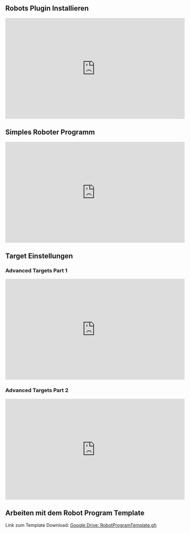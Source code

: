 ##  Robots Plugin Installieren

<iframe width="560" height="315" src="https://www.youtube-nocookie.com/embed/HvhKfUXVUX0?si=8srpUkyynrcRQM0R" title="YouTube video player" frameborder="0" allow="accelerometer; autoplay; clipboard-write; encrypted-media; gyroscope; picture-in-picture; web-share" referrerpolicy="strict-origin-when-cross-origin" allowfullscreen></iframe>


## Simples Roboter Programm

<iframe width="560" height="315" src="https://www.youtube-nocookie.com/embed/EFxCMtcEIzg?si=X5qpBU9ZYPhS6w-8" title="YouTube video player" frameborder="0" allow="accelerometer; autoplay; clipboard-write; encrypted-media; gyroscope; picture-in-picture; web-share" referrerpolicy="strict-origin-when-cross-origin" allowfullscreen></iframe>

## Target Einstellungen 

### Advanced Targets Part 1
<iframe width="560" height="315" src="https://www.youtube-nocookie.com/embed/3aKzrSs6FT4?si=bvi_ageU42Dhk86W" title="YouTube video player" frameborder="0" allow="accelerometer; autoplay; clipboard-write; encrypted-media; gyroscope; picture-in-picture; web-share" referrerpolicy="strict-origin-when-cross-origin" allowfullscreen></iframe>

### Advanced Targets Part 2
<iframe width="560" height="315" src="https://www.youtube-nocookie.com/embed/rSkkoWOUDGQ?si=3Xqjrm0ypenL9vw0" title="YouTube video player" frameborder="0" allow="accelerometer; autoplay; clipboard-write; encrypted-media; gyroscope; picture-in-picture; web-share" referrerpolicy="strict-origin-when-cross-origin" allowfullscreen></iframe>

## Arbeiten mit dem Robot Program Template

Link zum Template Download:
[Google Drive: RobotProgramTemplate.gh](https://drive.google.com/open?id=1Qk6O-8XTjgVdT69SpBhaJ45xlfIDjSVX&usp=drive_fs)


